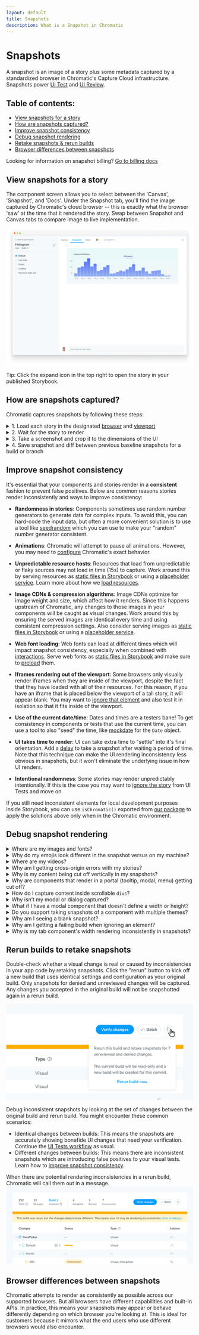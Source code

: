 ```yaml
---
layout: default
title: Snapshots
description: What is a Snapshot in Chromatic
---
```


# Snapshots

A snapshot is an image of a story plus some metadata captured by a standardized browser in Chromatic's Capture Cloud infrastructure. Snapshots power [UI Test](test) and [UI Review](review).

## Table of contents:

- [View snapshots for a story](#view-snapshots-for-a-story)
- [How are snapshots captured?](#how-are-snapshots-captured)
- [Improve snapshot consistency](#improve-snapshot-consistency)
- [Debug snapshot rendering](#debug-snapshot-rendering)
- [Retake snapshots & rerun builds](#rerun-builds-to-retake-snapshots)
- [Browser differences between snapshots](#browser-differences-between-snapshots)

<div class="aside">

Looking for information on snapshot billing? [Go to billing docs](billing)

</div>

## View snapshots for a story

The component screen allows you to select between the 'Canvas', 'Snapshot', and 'Docs'. Under the Snapshot tab, you'll find the image captured by Chromatic's cloud browser -- this is exactly what the browser 'saw' at the time that it rendered the story. Swap between Snapshot and Canvas tabs to compare image to live implementation.

![Component screen with snapshot](img/component-snapshot.png)

<div class="aside">Tip: Click the expand icon in the top right to open the story in your published Storybook.</div>

## How are snapshots captured?

Chromatic captures snapshots by following these steps:

<details>
<summary>1. Load each story in the designated <a href="browsers">browser</a> and <a href="viewports">viewport</a></summary>

Capture Cloud navigates to your published Storybook. It loads all stories in parallel at your desired viewport using our fleet of standardized browsers.

</details>

<details>
<summary>2. Wait for the story to render</summary>

Capture Cloud uses underlying browser APIs combined with our own set of heuristics to determine when the component has "loaded". One of the primary heuristics Chromatic uses is network "quiesence" – a period of network inactivity which signals that all resources have loaded. Loading is the closest approximation for when component renders that's currently possible.

</details>

<details>
<summary>3. Take a screenshot and crop it to the dimensions of the UI</summary>

Chromatic crops the screenshot to the size of your component. It determines crop dimensions by measuring the bounding box of the child node of Storybook's `#storybook-root` element in version 7 or higher, or the `#root` element for previous versions. For atomic components, cropping eliminates negative spaces around snapshots reducing the visual information you must review. For pages, Chromatic captures the full width and height of the rendered UI.

</details>

<details>
<summary>4. Save snapshot and diff between previous baseline snapshots for a build or branch</summary>

Each snapshot is associated with a story and tagged with commit, branch, and other relevant metadata. Snapshots are stored in Chromatic's cloud. For UI Test and UI Review, snapshots are visually compared (diff) to identify changes. Our infrastructure is effectively capable of snapshotting every story in parallel, no matter how many stories you have.

</details>

## Improve snapshot consistency

It's essential that your components and stories render in a **consistent** fashion to prevent false positives. Below are common reasons stories render inconsistently and ways to improve consistency:

- **Randomness in stories**: Components sometimes use random number generators to generate data for complex inputs. To avoid this, you can hard-code the input data, but often a more convenient solution is to use a tool like [seedrandom](https://github.com/davidbau/seedrandom) which you can use to make your "random" number generator consistent.

- **Animations**: Chromatic will attempt to pause all animations. However, you may need to [configure](animations) Chromatic's exact behavior.

- **Unpredictable resource hosts**: Resources that load from unpredictable or flaky sources may not load in time (15s) to capture. Work around this by serving resources as [static files in Storybook](https://storybook.js.org/configurations/serving-static-files/) or using a [placeholder service](https://placehold.co/). Learn more about how we [load resources](resource-loading).

- **Image CDNs & compression algorithms**: Image CDNs optimize for image weight and size, which affect how it renders. Since this happens upstream of Chromatic, any changes to those images in your components will be caught as visual changes. Work around this by ensuring the served images are identical every time and using consistent compression settings. Also consider serving images as [static files in Storybook](https://storybook.js.org/configurations/serving-static-files/) or using a [placeholder service](https://placehold.co/).

- **Web font loading**: Web fonts can load at different times which will impact snapshot consistency, especially when combined with [interactions](interactions). Serve web fonts as [static files in Storybook](https://storybook.js.org/configurations/serving-static-files/) and make sure to [preload](resource-loading#solution-a-preload-fonts) them.

- **Iframes rendering out of the viewport**: Some browsers only visually render iframes when they are inside of the viewport, despite the fact that they have loaded with all of their resources. For this reason, if you have an iframe that is placed below the viewport of a tall story, it will appear blank. You may want to [ignore that element](ignoring-elements) and also test it in isolation so that it fits inside of the viewport.

- **Use of the current date/time**: Dates and times are a testers bane! To get consistency in components or tests that use the current time, you can use a tool to also "seed" the time, like [mockdate](https://www.npmjs.com/package/mockdate) for the `Date` object.

- **UI takes time to render**: UI can take extra time to "settle" into it's final orientation. Add a [delay](delay) to take a snapshot after waiting a period of time. Note that this technique can make the UI rendering inconsistency less obvious in snapshots, but it won't eliminate the underlying issue in how UI renders.

- **Intentional randomness**: Some stories may render unpredictably intentionally. If this is the case you may want to [ignore the story](ignoring-elements) from UI Tests and move on.

If you still need inconsistent elements for local development purposes inside Storybook, you can use `isChromatic()` exported from [our package](isChromatic) to apply the solutions above only when in the Chromatic environment.

## Debug snapshot rendering

<details>
<summary>Where are my images and fonts?</summary>

Image and font rendering can be tricky. Resources that load from unpredictable or flaky sources may not load in time (15s) to capture. Work around this by:

- Ensure resources load [reliably fast in Chromatic](resource-loading)
- Serve resources as [static files in Storybook](https://storybook.js.org/configurations/serving-static-files/) (this also improves your test speed)
- Using a [placeholder service](https://placeholder.com/).

If your resources are behind a firewall, whitelist our domain so we can load your resources.

</details>

<details>
<summary>Why do my emojis look different in the snapshot versus on my machine?</summary>

Emojis are handled by your operating system's emoji font. Most OSs have a different emoji font and those fonts tend to change over time. For example, if you view a story on a Mac you'll get Apple’s set of emojis.

Chromatic captures Chrome and Firefox snapshots in a Linux environment. It includes a common set of emojis used by most systems. Those emojis will likely look different from emojis on a consumer OS like Mac or Windows. Unfortunately, there's no workaround available at this time.

</details>

<details>
<summary>Where are my videos?</summary>

Videos are interactive and time-based which introduces inconsistencies in snapshots. Chromatic hides videos by default to prevent false positives. You'll see a blank space where the video is supposed to render.

</details>

<details>
<summary>Why am I getting cross-origin errors with my stories?</summary>

Most likely you are calling into `window.parent` somewhere in your code. As we serve your Storybook preview iframe inside our www.chromatic.com domain this leads to a x-origin error as your code doesn't have access to our frame (with good reason!).

Generally speaking it is a good idea to wrap calls like that in a `try { } catch` in case the code is running in a context where that's not possible (e.g Chromatic).

</details>

<details>
<summary>Why is my content being cut off vertically in my snapshots?</summary>

Make sure there are no elements inadvertently cutting off content through the use of overflow or height styles.

For elements that have relative height styles based on the size of the viewport (such as `height: 100vh`), all content nested under that element will show up in a screenshot unless either `overflow: hidden` or `overflow: scroll` is used to hide what is outside of that element (and therefore outside of the viewport).

When Chromatic takes a screenshot for an element that has a viewport-relative height as well as styling to hide/scroll the overflow, a default viewport height of `900px` will be used. This default is only used when we can't detect a "natural" height for the outermost DOM element (root ancestor), for instance, in the case of scrollable divs.

To set the height, you can add a decorator for stories that wraps them in a container with a fixed height:

```js
// MyComponent.stories.js|jsx

import { MyComponent } from './MyComponent';

export default {
  component: MyComponent,
   title: 'Example Story',
  decorators:  [(Story) => {% raw %}<div style={{ margin: '3em' }}{% endraw %}><Story/></div>],
};
```

</details>

<details>
<summary>Why are components that render in a portal (tooltip, modal, menu) getting cut off?</summary>

Portals allow components to render arbitrary elements outside the parent component's initial DOM hierarchy. For example, tooltips, modals, and menus can be triggered by a nested button, but render close to the top of the DOM hierarchy using portals.

However, when using Chromatic to capture snapshots of your component, it relies on the "natural" height of your component's outermost DOM element (using Storybook's `#storybook-root` element in version 7 or higher, or the `#root` element for previous versions) to determine snapshot dimensions. As portals render outside of Storybook's DOM tree, their dimensions cannot be auto-detected by Chromatic, which can lead to cut-off snapshots.

To capture snapshots of portaled elements, you can use a [decorator](https://storybook.js.org/docs/react/writing-stories/decorators#component-decorators) that wraps your stories in a fixed height container. You can adjust the height of the container to account for the total dimensions of your component and portal.

```js
// MyComponent.stories.js|jsx

import { MyComponent } from './MyComponent';

export default {
  component: MyComponent,
  title: 'Example Story',
  decorators:  [(Story) => {% raw %}<div style={{ height: '300px' }}{% endraw %}><Story/></div>],
};
```

</details>

<details>
<summary>How do I capture content inside scrollable <code>divs</code>?</summary>

Scrollable divs constrain the height of their children. Change the height of the scrollable div to ensure all content fits. It's not possible for Chromatic to infer how tall scrollable divs are intended to be.

</details>

<details>
<summary>Why isn’t my modal or dialog captured?</summary>

If you use an “animateIn” effect set [delay](delay) to ensure we snapshot when the animation completes.

If your component infers its dimensions from the layout of the surrounding DOM elements (e.g., it's a modal that uses `position:fixed`), you'll need to set the height of that component's stories using a decorator.

```js
// MyComponent.stories.js|jsx

import { MyComponent } from './MyComponent';

export default {
  component: MyComponent,
  title: 'Example Story',
  decorators: [
    storyFn => (
      {% raw %}<div style={{ width: '1200px', height: '800px' }}>{% endraw %}
        This is a decorator for modals and such {storyFn()}
      </div>
    ),
  ],
};

/*
 *👇 Render functions are a framework-specific feature to allow you control over how the component renders.
 * See https://storybook.js.org/docs/react/api/csf
 * to learn how to use render functions.
 */
export const StoryWithDimensions = {
  render: () => <MyComponent/>,
};
```

</details>

<details>
<summary>What if I have a modal component that doesn't define a width or height?</summary>

If your component infers its dimensions from the layout of the surrounding DOM elements (e.g., it's a modal that uses `position:fixed`), you can set the height of that component's stories using a <a href="https://storybook.js.org/docs/react/writing-stories/decorators#component-decorators">decorator</a>.

```js
// MyComponent.stories.js|jsx

import { MyComponent } from './MyComponent';

export default {
  component: MyComponent,
  title: 'Example Story',
  decorators: [
    storyFn => (
      {% raw %}<div style={{ width: '1200px', height: '800px' }}>{% endraw %}
        This is a decorator for modals and such {storyFn()}
      </div>
    ),
  ],
};

/*
 *👇 Render functions are a framework-specific feature to allow you control over how the component renders.
 * See https://storybook.js.org/docs/react/api/csf
 * to learn how to use render functions.
 */
export const StoryWithDimensions = {
  render: () => <MyComponent/>,
  args: {},
};
```

</details>

<details>
<summary>Do you support taking snapshots of a component with multiple themes?</summary>

We recommend you render stories multiple times, one for each theme. Here's a [blog post](https://storybook.js.org/blog/how-to-add-a-theme-switcher-to-storybook/) that explains how to enable a theme switcher in Storybook. Using this approach, this is how the snapshots will [appear in Chromatic](https://www.chromatic.com/library?appId=5a375b97f4b14f0020b0cda3&branch=next).

If you'd only like to see multiple themes side-by-side in Chromatic and not in your local Storybook, use [isChromatic()](isChromatic).

</details>

<details>
<summary>Why am I seeing a blank snapshot?</summary>

Blank snapshots are often caused by:

- **An "animateIn" effect**—If your component use an “animateIn” effect [set delay](delay) to ensure we snapshot when the animation completes.

- **Position:fixed**—Fixed position elements may depend on viewport size but do not have dimensions themselves. Wrap your component in an element whose height and width are defined.

Learn more about [debugging snapshots](snapshots#troubleshooting).

</details>

<details>
<summary>Why am I getting a failing build when ignoring an element?</summary>

By default, Chromatic's diffing algorithm skips the DOM elements marked with either a `.chromatic-ignore` CSS class or `data-chromatic="ignore"` attribute.

However, if you're using this functionality but notice the incoming changes are still being captured. In that case, you'll need to ensure that both the [baseline](branching-and-baselines) and new snapshots retain the same dimensions (e.g., width, height, and relative positioning).

</details>

<details>
<summary>Why is my tab component's width rendering inconsistently in snapshots?</summary>

Certain UI libraries like Material calculate the dimensions of each tab by measuring the rendered width of the tab's children using JavaScript (for example, via `getBoundingClientRect()`).

However, this can lead to inconsistent snapshots in cases where you load a custom font. Fonts affect the dimensions of text within tabs. Since custom fonts can load before, during, or after the tab component itself loads, the dimensions calculated by the tab component can also vary.

The solution we recommend is to use a `<link rel="preload">` in your [`.storybook/preview-head.html`](https://storybook.js.org/docs/react/configure/story-rendering#adding-to-head) to preload the font before the story renders. This ensures that the dimensions of the contents inside of the tab component remain consistent when measured.

</details>

## Rerun builds to retake snapshots

Double-check whether a visual change is real or caused by inconsistencies in your app code by retaking snapshots. Click the "rerun" button to kick off a new build that uses identical settings and configuration as your original build. Only snapshots for denied and unreviewed changes will be captured. Any changes you accepted in the original build will not be snapshotted again in a rerun build.

![Rerun button](img/build-detail-rerun-button.png)

Debug inconsistent snapshots by looking at the set of changes between the original build and rerun build. You might encounter these common scenarios:

- Identical changes between builds: This means the snapshots are accurately showing bonafide UI changes that need your verification. Continue the [UI Tests workflow](test#verify-ui-changes) as usual.
- Different changes between builds: This means there are inconsistent snapshots which are introducing false positives to your visual tests. Learn how to [improve snapshot consistency](#improve-snapshot-consistency).

When there are potential rendering inconsistencies in a rerun build, Chromatic will call them out in a message.
![Inconsistent snapshot detection](img/build-detail-inconsistent-snapshot-detection.png)

## Browser differences between snapshots

Chromatic attempts to render as consistently as possible across our supported browsers. But all browsers have different capabilities and built-in APIs. In practice, this means your snapshots may appear or behave differently depending on which browser you're looking at. This is ideal for customers because it mirrors what the end users who use different browsers would also encounter.
